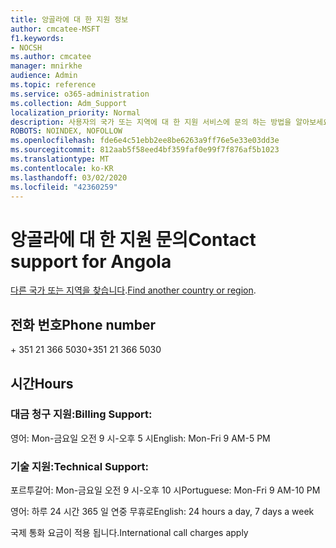 ```yaml
---
title: 앙골라에 대 한 지원 정보
author: cmcatee-MSFT
f1.keywords:
- NOCSH
ms.author: cmcatee
manager: mnirkhe
audience: Admin
ms.topic: reference
ms.service: o365-administration
ms.collection: Adm_Support
localization_priority: Normal
description: 사용자의 국가 또는 지역에 대 한 지원 서비스에 문의 하는 방법을 알아보세요.
ROBOTS: NOINDEX, NOFOLLOW
ms.openlocfilehash: fde6e4c51ebb2ee8be6263a9ff76e5e33e03dd3e
ms.sourcegitcommit: 812aab5f58eed4bf359faf0e99f7f876af5b1023
ms.translationtype: MT
ms.contentlocale: ko-KR
ms.lasthandoff: 03/02/2020
ms.locfileid: "42360259"
---
```

# <a name="contact-support-for-angola"></a><span data-ttu-id="2643e-103">앙골라에 대 한 지원 문의</span><span class="sxs-lookup"><span data-stu-id="2643e-103">Contact support for Angola</span></span>

<span data-ttu-id="2643e-104">[다른 국가 또는 지역을 찾습니다](../contact-support-for-business-products.md).</span><span class="sxs-lookup"><span data-stu-id="2643e-104">[Find another country or region](../contact-support-for-business-products.md).</span></span>

## <a name="phone-number"></a><span data-ttu-id="2643e-105">전화 번호</span><span class="sxs-lookup"><span data-stu-id="2643e-105">Phone number</span></span>
<span data-ttu-id="2643e-106">+ 351 21 366 5030</span><span class="sxs-lookup"><span data-stu-id="2643e-106">+351 21 366 5030</span></span>

## <a name="hours"></a><span data-ttu-id="2643e-107">시간</span><span class="sxs-lookup"><span data-stu-id="2643e-107">Hours</span></span>
### <a name="billing-support"></a><span data-ttu-id="2643e-108">대금 청구 지원:</span><span class="sxs-lookup"><span data-stu-id="2643e-108">Billing Support:</span></span>

<span data-ttu-id="2643e-109">영어: Mon-금요일 오전 9 시-오후 5 시</span><span class="sxs-lookup"><span data-stu-id="2643e-109">English: Mon-Fri 9 AM-5 PM</span></span>

### <a name="technical-support"></a><span data-ttu-id="2643e-110">기술 지원:</span><span class="sxs-lookup"><span data-stu-id="2643e-110">Technical Support:</span></span>

<span data-ttu-id="2643e-111">포르투갈어: Mon-금요일 오전 9 시-오후 10 시</span><span class="sxs-lookup"><span data-stu-id="2643e-111">Portuguese: Mon-Fri 9 AM-10 PM</span></span>

<span data-ttu-id="2643e-112">영어: 하루 24 시간 365 일 연중 무휴로</span><span class="sxs-lookup"><span data-stu-id="2643e-112">English: 24 hours a day, 7 days a week</span></span>

<span data-ttu-id="2643e-113">국제 통화 요금이 적용 됩니다.</span><span class="sxs-lookup"><span data-stu-id="2643e-113">International call charges apply</span></span>
